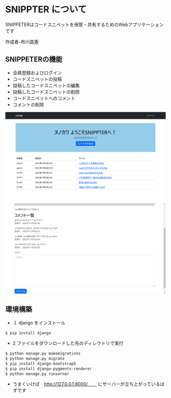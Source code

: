 # SNIPPTER について

SNIPPETERはコードスニペットを保管・共有するためのWebアプリケーションです

作成者-布川昌憲

## SNIPPETERの機能
- 会員登録およびログイン
- コードスニペットの投稿
- 投稿したコードスニペットの編集
- 投稿したコードスニペットの削除
- コードスニペットへのコメント
- コメントの削除

![ホーム画面](documents/home.png)
![コメント画面](documents/comment.png)

## 環境構築

- １ django をインストール　
 ```
 $ pip install django
 ```
- 2 ファイルをダウンロードした先のディレクトリで実行
 ```
 $ python manage.py makemigrations
 $ python manage.py migrate
 $ pip install django-bootstrap5
 $ pip install django-pygments-renderer
 $ python manage.py runserner
 ```
 
- うまくいけば　http://127.0.0.1:8000/　　
にサーバーが立ち上がっているはずです
 
 
